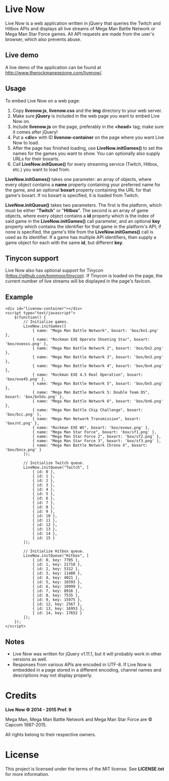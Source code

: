 Live Now
========
Live Now is a web application written in jQuery that queries the Twitch and Hitbox APIs and displays all live streams of Mega Man Battle Network or Mega Man Star Force games. All API requests are made from the user's browser, which also prevents abuse.

Live demo
---------
A live demo of the application can be found at http://www.therockmanexezone.com/livenow/.

Usage
-----
To embed Live Now on a web page:

1. Copy **livenow.js**, **livenow.css** and the **img** directory to your web server.
2. Make sure **jQuery** is included in the web page you want to embed Live Now on.
3. Include **livenow.js** on the page, preferably in the **&lt;head&gt;** tag; make sure it comes after jQuery!
4. Put a **&lt;div&gt;** with ID **livenow-container** on the page where you want Live Now to load.
5. After the page has finished loading, use **LiveNow.initGames()** to set the names for the games you want to show. You can optionally also supply URLs for their boxarts.
6. Call **LiveNow.initQueue()** for every streaming service (Twitch, Hitbox, etc.) you want to load from.

**LiveNow.initGames()** takes one parameter: an array of objects, where every object contains a **name** property containing your preferred name for the game, and an optional **boxart** property containing the URL for that game's boxart. If no boxart is specified, it is loaded from Twitch.

**LiveNow.initQueue()** takes two parameters. The first is the platform, which must be either "**Twitch**" or "**Hitbox**". The second is an array of game objects, where every object contains a **id** property which is the index of said game in the **LiveNow.initGames()** call parameter, and an optional **key** property which contains the identifier for that game in the platform's API; if none is specified, the game's title from the **LiveNow.initGames()** call is used as its identifier. If a game has multiple API identifiers, then supply a game object for each with the same **id**, but different **key**.

Tinycon support
---------------
Live Now also has optional support for Tinycon (https://github.com/tommoor/tinycon). If Tinycon is loaded on the page, the current number of live streams will be displayed in the page's favicon.

Example
-------
```
<div id="livenow-container"></div>
<script type="text/javascript">
	$(function() {
		// Initialize games.
		LiveNow.initGames([
			{ name: "Mega Man Battle Network", boxart: 'box/bn1.png' },
			{ name: "Rockman EXE Operate Shooting Star", boxart: 'box/exeoss.png' },
			{ name: "Mega Man Battle Network 2", boxart: 'box/bn2.png' },
			{ name: "Mega Man Battle Network 3", boxart: 'box/bn3.png' },
			{ name: "Mega Man Battle Network 4", boxart: 'box/bn4.png' },
			{ name: "Rockman EXE 4.5 Real Operation", boxart: 'box/exe45.png' },
			{ name: "Mega Man Battle Network 5", boxart: 'box/bn5.png' },
			{ name: "Mega Man Battle Network 5: Double Team DS", boxart: 'box/bn5ds.png' },
			{ name: "Mega Man Battle Network 6", boxart: 'box/bn6.png' },
			{ name: "Mega Man Battle Chip Challenge", boxart: 'box/bcc.png' },
			{ name: "Mega Man Network Transmission", boxart: 'box/nt.png' },
			{ name: "Rockman EXE WS", boxart: 'box/exews.png' },
			{ name: "Mega Man Star Force", boxart: 'box/sf1.png' },
			{ name: "Mega Man Star Force 2", boxart: 'box/sf2.png' },
			{ name: "Mega Man Star Force 3", boxart: 'box/sf3.png' },
			{ name: "Mega Man Battle Network Chrono X", boxart: 'box/bncx.png' }
		]);

		// Initialize Twitch queue.
		LiveNow.initQueue("Twitch", [
			{ id: 0 },
			{ id: 1 },
			{ id: 2 },
			{ id: 3 },
			{ id: 4 },
			{ id: 5 },
			{ id: 6 },
			{ id: 7 },
			{ id: 8 },
			{ id: 9 },
			{ id: 10 },
			{ id: 11 },
			{ id: 12 },
			{ id: 13 },
			{ id: 14 },
			{ id: 15 }
		]);
        
		// Initialize Hitbox queue.
		LiveNow.initQueue("Hitbox", [
			{ id: 0, key: 7705 },
			{ id: 1, key: 21710 },
			{ id: 2, key: 5312 },
			{ id: 3, key: 11480 },
			{ id: 4, key: 4021 },
			{ id: 5, key: 10393 },
			{ id: 6, key: 10999 },
			{ id: 7, key: 8916 },
			{ id: 8, key: 7535 },
			{ id: 9, key: 15975 },
			{ id: 12, key: 2567 },
			{ id: 13, key: 16953 },
			{ id: 14, key: 17652 }
		]);
	});
</script>
```

Notes
-----
* Live Now was written for jQuery v1.11.1, but it will probably work in other versions as well.
* Responses from various APIs are encoded in UTF-8. If Live Now is embedded in a page stored in a different encoding, channel names and descriptions may not display properly.

Credits
=======
**Live Now © 2014 - 2015 Prof. 9**

Mega Man, Mega Man Battle Network and Mega Man Star Force are © Capcom 1987-2015.

All rights belong to their respective owners.

License
=======
This project is licensed under the terms of the MIT license. See **LICENSE.txt** for more information.
